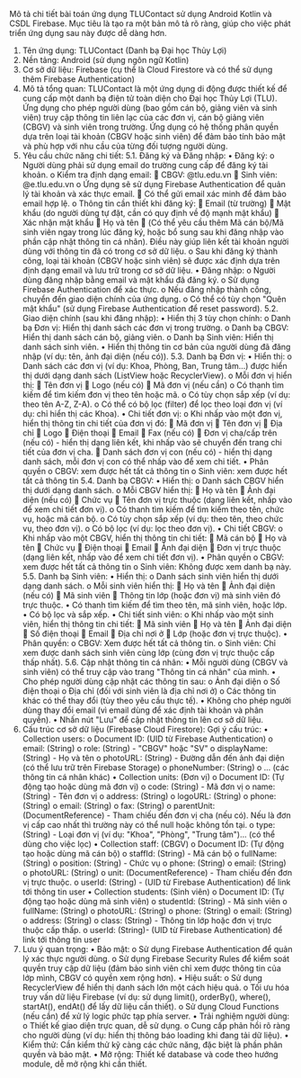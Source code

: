 Mô tả chi tiết bài toán ứng dụng TLUContact sử dụng Android Kotlin và CSDL Firebase. Mục tiêu là tạo ra một bản mô tả rõ ràng, giúp cho việc phát triển ứng dụng sau này được dễ dàng hơn.
1. Tên ứng dụng: TLUContact (Danh bạ Đại học Thủy Lợi)
2. Nền tảng: Android (sử dụng ngôn ngữ Kotlin)
3. Cơ sở dữ liệu: Firebase (cụ thể là Cloud Firestore và có thể sử dụng thêm Firebase Authentication)
4. Mô tả tổng quan:
TLUContact là một ứng dụng di động được thiết kế để cung cấp một danh bạ điện tử toàn diện cho Đại học Thủy Lợi (TLU). Ứng dụng cho phép người dùng (bao gồm cán bộ, giảng viên và sinh viên) truy cập thông tin liên lạc của các đơn vị, cán bộ giảng viên (CBGV) và sinh viên trong trường. Ứng dụng có hệ thống phân quyền dựa trên loại tài khoản (CBGV hoặc sinh viên) để đảm bảo tính bảo mật và phù hợp với nhu cầu của từng đối tượng người dùng.
5. Yêu cầu chức năng chi tiết:
5.1. Đăng ký và Đăng nhập:
•	Đăng ký:
o	Người dùng phải sử dụng email do trường cung cấp để đăng ký tài khoản.
o	Kiểm tra định dạng email: 
	CBGV: @tlu.edu.vn
	Sinh viên: @e.tlu.edu.vn
o	Ứng dụng sẽ sử dụng Firebase Authentication để quản lý tài khoản và xác thực email. 
	Có thể gửi email xác minh để đảm bảo email hợp lệ.
o	Thông tin cần thiết khi đăng ký: 
	Email (từ trường)
	Mật khẩu (do người dùng tự đặt, cần có quy định về độ mạnh mật khẩu)
	Xác nhận mật khẩu
	Họ và tên
	(Có thể yêu cầu thêm Mã cán bộ/Mã sinh viên ngay trong lúc đăng ký, hoặc bổ sung sau khi đăng nhập vào phần cập nhật thông tin cá nhân). Điều này giúp liên kết tài khoản người dùng với thông tin đã có trong cơ sở dữ liệu.
o	Sau khi đăng ký thành công, loại tài khoản (CBGV hoặc sinh viên) sẽ được xác định dựa trên định dạng email và lưu trữ trong cơ sở dữ liệu.
•	Đăng nhập:
o	Người dùng đăng nhập bằng email và mật khẩu đã đăng ký.
o	Sử dụng Firebase Authentication để xác thực.
o	Nếu đăng nhập thành công, chuyển đến giao diện chính của ứng dụng.
o	Có thể có tùy chọn "Quên mật khẩu" (sử dụng Firebase Authentication để reset password).
5.2. Giao diện chính (sau khi đăng nhập):
•	Hiển thị 3 tùy chọn chính: 
o	Danh bạ Đơn vị: Hiển thị danh sách các đơn vị trong trường.
o	Danh bạ CBGV: Hiển thị danh sách cán bộ, giảng viên.
o	Danh bạ Sinh viên: Hiển thị danh sách sinh viên.
•	Hiển thị thông tin cơ bản của người dùng đã đăng nhập (ví dụ: tên, ảnh đại diện (nếu có)).
5.3. Danh bạ Đơn vị:
•	Hiển thị: 
o	Danh sách các đơn vị (ví dụ: Khoa, Phòng, Ban, Trung tâm...) được hiển thị dưới dạng danh sách (ListView hoặc RecyclerView).
o	Mỗi đơn vị hiển thị: 
	Tên đơn vị
	Logo (nếu có)
	Mã đơn vị (nếu cần)
o	Có thanh tìm kiếm để tìm kiếm đơn vị theo tên hoặc mã.
o	Có tùy chọn sắp xếp (ví dụ: theo tên A-Z, Z-A).
o	Có thể có bộ lọc (filter) để lọc theo loại đơn vị (ví dụ: chỉ hiển thị các Khoa).
•	Chi tiết đơn vị: 
o	Khi nhấp vào một đơn vị, hiển thị thông tin chi tiết của đơn vị đó: 
	Mã đơn vị
	Tên đơn vị
	Địa chỉ
	Logo
	Điện thoại
	Email
	Fax (nếu có)
	Đơn vị cha/cấp trên (nếu có) - hiển thị dạng liên kết, khi nhấp vào sẽ chuyển đến trang chi tiết của đơn vị cha.
	Danh sách đơn vị con (nếu có) - hiển thị dạng danh sách, mỗi đơn vị con có thể nhấp vào để xem chi tiết.
•	Phân quyền 
o	CBGV: xem được hết tất cả thông tin
o	Sinh viên: xem được hết tất cả thông tin
5.4. Danh bạ CBGV:
•	Hiển thị: 
o	Danh sách CBGV hiển thị dưới dạng danh sách.
o	Mỗi CBGV hiển thị: 
	Họ và tên
	Ảnh đại diện (nếu có)
	Chức vụ
	Tên đơn vị trực thuộc (dạng liên kết, nhấp vào để xem chi tiết đơn vị).
o	Có thanh tìm kiếm để tìm kiếm theo tên, chức vụ, hoặc mã cán bộ.
o	Có tùy chọn sắp xếp (ví dụ: theo tên, theo chức vụ, theo đơn vị).
o	Có bộ lọc (ví dụ: lọc theo đơn vị).
•	Chi tiết CBGV: 
o	Khi nhấp vào một CBGV, hiển thị thông tin chi tiết: 
	Mã cán bộ
	Họ và tên
	Chức vụ
	Điện thoại
	Email
	Ảnh đại diện
	Đơn vị trực thuộc (dạng liên kết, nhấp vào để xem chi tiết đơn vị).
•	Phân quyền 
o	CBGV: xem được hết tất cả thông tin
o	Sinh viên: Không được xem danh bạ này.
5.5. Danh bạ Sinh viên:
•	Hiển thị: 
o	Danh sách sinh viên hiển thị dưới dạng danh sách.
o	Mỗi sinh viên hiển thị: 
	Họ và tên
	Ảnh đại diện (nếu có)
	Mã sinh viên
	Thông tin lớp (hoặc đơn vị) mà sinh viên đó trực thuộc.
•	Có thanh tìm kiếm để tìm theo tên, mã sinh viên, hoặc lớp.
•	Có bộ lọc và sắp xếp.
•	Chi tiết sinh viên: 
o	Khi nhấp vào một sinh viên, hiển thị thông tin chi tiết: 
	Mã sinh viên
	Họ và tên
	Ảnh đại diện
	Số điện thoại
	Email
	Địa chỉ nơi ở
	Lớp (hoặc đơn vị trực thuộc).
•	Phân quyền: 
o	CBGV: Xem được hết tất cả thông tin.
o	Sinh viên: Chỉ xem được danh sách sinh viên cùng lớp (cùng đơn vị trực thuộc cấp thấp nhất).
5.6. Cập nhật thông tin cá nhân:
•	Mỗi người dùng (CBGV và sinh viên) có thể truy cập vào trang "Thông tin cá nhân" của mình.
•	Cho phép người dùng cập nhật các thông tin sau: 
o	Ảnh đại diện
o	Số điện thoại
o	Địa chỉ (đối với sinh viên là địa chỉ nơi ở)
o	Các thông tin khác có thể thay đổi (tùy theo yêu cầu thực tế).
•	Không cho phép người dùng thay đổi email (vì email dùng để xác định tài khoản và phân quyền).
•	Nhấn nút "Lưu" để cập nhật thông tin lên cơ sở dữ liệu.
6. Cấu trúc cơ sở dữ liệu (Firebase Cloud Firestore):
Gợi ý cấu trúc:
•	Collection users:
o	Document ID: (UID từ Firebase Authentication)
o	email: (String)
o	role: (String) - "CBGV" hoặc "SV"
o	displayName: (String) - Họ và tên
o	photoURL: (String) - Đường dẫn đến ảnh đại diện (có thể lưu trữ trên Firebase Storage)
o	phoneNumber: (String)
o	... (các thông tin cá nhân khác)
•	Collection units: (Đơn vị)
o	Document ID: (Tự động tạo hoặc dùng mã đơn vị)
o	code: (String) - Mã đơn vị
o	name: (String) - Tên đơn vị
o	address: (String)
o	logoURL: (String)
o	phone: (String)
o	email: (String)
o	fax: (String)
o	parentUnit: (DocumentReference) - Tham chiếu đến đơn vị cha (nếu có). Nếu là đơn vị cấp cao nhất thì trường này có thể null hoặc không tồn tại.
o	type: (String) - Loại đơn vị (ví dụ: "Khoa", "Phòng", "Trung tâm")... (có thể dùng cho việc lọc)
•	Collection staff: (CBGV)
o	Document ID: (Tự động tạo hoặc dùng mã cán bộ)
o	staffId: (String) - Mã cán bộ
o	fullName: (String)
o	position: (String) - Chức vụ
o	phone: (String)
o	email: (String)
o	photoURL: (String)
o	unit: (DocumentReference) - Tham chiếu đến đơn vị trực thuộc.
o	userId: (String) - (UID từ Firebase Authentication) để link tới thông tin user
•	Collection students: (Sinh viên)
o	Document ID: (Tự động tạo hoặc dùng mã sinh viên)
o	studentId: (String) - Mã sinh viên
o	fullName: (String)
o	photoURL: (String)
o	phone: (String)
o	email: (String)
o	address: (String)
o	class: (String) - Thông tin lớp hoặc đơn vị trực thuộc cấp thấp.
o	userId: (String)- (UID từ Firebase Authentication) để link tới thông tin user
7. Lưu ý quan trọng:
•	Bảo mật: 
o	Sử dụng Firebase Authentication để quản lý xác thực người dùng.
o	Sử dụng Firebase Security Rules để kiểm soát quyền truy cập dữ liệu (đảm bảo sinh viên chỉ xem được thông tin của lớp mình, CBGV có quyền xem rộng hơn).
•	Hiệu suất: 
o	Sử dụng RecyclerView để hiển thị danh sách lớn một cách hiệu quả.
o	Tối ưu hóa truy vấn dữ liệu Firebase (ví dụ: sử dụng limit(), orderBy(), where(), startAt(), endAt() để lấy dữ liệu cần thiết).
o	Sử dụng Cloud Functions (nếu cần) để xử lý logic phức tạp phía server.
•	Trải nghiệm người dùng: 
o	Thiết kế giao diện trực quan, dễ sử dụng.
o	Cung cấp phản hồi rõ ràng cho người dùng (ví dụ: hiển thị thông báo loading khi đang tải dữ liệu).
•	Kiểm thử: Cần kiểm thử kỹ càng các chức năng, đặc biệt là phần phân quyền và bảo mật.
•	Mở rộng: Thiết kế database và code theo hướng module, dễ mở rộng khi cần thiết.

